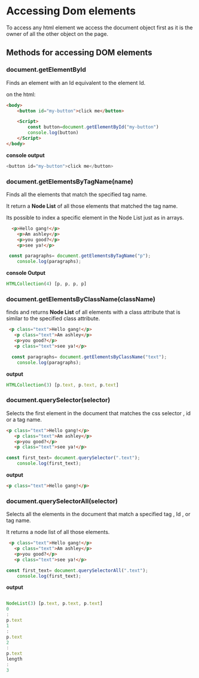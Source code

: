 # Accessing Dom elements

To access any html element we access the document object first as it is the owner of all the other object on the page.

## Methods for accessing DOM elements

### **document.getElementById**

Finds an element with an Id equivalent to the element Id.

on the html:
```html
<body>
    <button id="my-button">click me</button>

    <Script>
        const button=document.getElementById("my-button")
        console.log(button)
    </Script>
</body>
```

**console output**
```js
<button id="my-button">click me</button>
```

### document.getElementsByTagName(name)

Finds all the elements that match the specified tag name.

It return a **Node List** of  all those elements that matched the tag name.

Its possible to index a specific element in the Node List just as in arrays.

```html
  <p>Hello gang!</p>
    <p>Am ashley</p>
    <p>you good?</p>
    <p>see ya!</p>
```
```js
 const paragraphs= document.getElementsByTagName("p");
    console.log(paragraphs);
```

**console Output**
```js
HTMLCollection(4) [p, p, p, p]

```

### document.getElementsByClassName(className)
 finds and returns **Node List** of all elements with a class attribute that is similar to the specified class attribute.

 ```html
  <p class="text">Hello gang!</p>
    <p class="text">Am ashley</p>
    <p>you good?</p>
    <p class="text">see ya!</p>
```

```js
  const paragraphs= document.getElementsByClassName("text");
    console.log(paragraphs);
```

 **output**
 ```js
 HTMLCollection(3) [p.text, p.text, p.text]
 ```

 ### document.querySelector(selector)
 Selects the first element in the document that matches the css selector , id or a tag name.

 ```html
 <p class="text">Hello gang!</p>
    <p class="text">Am ashley</p>
    <p>you good?</p>
    <p class="text">see ya!</p>
```
```js
const first_text= document.querySelector(".text");
    console.log(first_text);
```

 **output**
 ```html
 <p class="text">Hello gang!</p>
 ```

 ### document.querySelectorAll(selector)
 Selects all the elements in the document that match a specified tag , Id , or tag name.

 It returns a node list of  all those elements.

 ```html
  <p class="text">Hello gang!</p>
    <p class="text">Am ashley</p>
    <p>you good?</p>
    <p class="text">see ya!</p>
```

```js
const first_text= document.querySelectorAll(".text");
    console.log(first_text);
```

 **output**
 ```js
 
NodeList(3) [p.text, p.text, p.text]
0
: 
p.text
1
: 
p.text
2
: 
p.text
length
: 
3
```